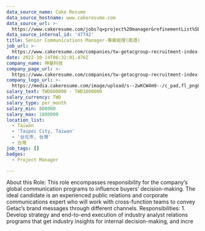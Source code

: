 ```yaml
---
data_source_name: Cake Resume
data_source_hostname: www.cakeresume.com
data_source_url: >-
  https://www.cakeresume.com/jobs?q=project%20manager&refinementList%5Blang_name%5D%5B0%5D=English&refinementList%5Bsalary_type%5D=per_year&range%5Bsalary_range%5D%5Bmin%5D=1000000&page=2
data_source_internal_id: '47742'
title: Senior Communications Manager-專案經理(南港)
job_url: >-
  https://www.cakeresume.com/companies/tw-getacgroup-recruitment-index-php-index_id-7/jobs/public-relations-manager-southport
date: 2022-10-14T06:32:01.476Z
company_name: 神基科技
company_page_url: >-
  https://www.cakeresume.com/companies/tw-getacgroup-recruitment-index-php-index_id-7
company_logo_url: >-
  https://media.cakeresume.com/image/upload/s--2wKCW4m9--/c_pad,fl_png8,h_200,w_200/v1665049350/leaytytcconbe4ysxlhg.png
salary_text: TWD800000 - TWD1800000
salary_currency: TWD
salary_type: per_month
salary_min: 800000
salary_max: 1800000
location_list:
  - Taiwan
  - 'Taipei City, Taiwan'
  - '台北市, 台灣'
  - 台灣
job_tags: []
badges:
  - Project Manager

---
```


About this Role: This role encompasses responsibility for the company’s global communication programs to influence buyers’ decision-making. The ideal candidate is an experienced public relations and corporate communications expert who will work with cross-function teams to convey Getac’s brand messages through different channels. Responsibilities: 1. Develop strategy and end-to-end execution of industry analyst relations programs that get industry insights for internal decision-making, and incre